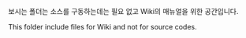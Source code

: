 보시는 폴더는 소스를 구동하는데는 필요 없고 Wiki의 매뉴얼을 위한 공간입니다.

This folder include files for Wiki and not for source codes. 
